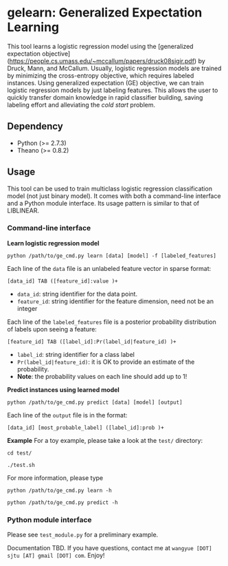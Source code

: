 # gelearn: Generalized Expectation Learning

This tool learns a logistic regression model using the [generalized expectation objective] (https://people.cs.umass.edu/~mccallum/papers/druck08sigir.pdf) by Druck, Mann, and McCallum. Usually, logistic regression models are trained by minimizing the cross-entropy objective, which requires labeled instances. Using generalized expectation (GE) objective, we can train logistic regression models by just labeling features. This allows the user to quickly transfer domain knowledge in rapid classifier building, saving labeling effort and alleviating the _cold start_ problem.


Dependency
----------
* Python (>= 2.7.3)
* Theano (>= 0.8.2)

Usage
-----
This tool can be used to train multiclass logistic regression classification model (not just binary model). It comes with both a command-line interface and a Python module interface. Its usage pattern is similar to that of LIBLINEAR.

### Command-line interface

__Learn logistic regression model__

`python /path/to/ge_cmd.py learn [data] [model] -f [labeled_features]`

Each line of the `data` file is an unlabeled feature vector in sparse format:

`[data_id] TAB ([feature_id]:value )+`

* `data_id`: string identifier for the data point.
* `feature_id`: string identifier for the feature dimension, need not be an integer

Each line of the `labeled_features` file is a posterior probability distribution of labels upon seeing a feature:

`[feature_id] TAB ([label_id]:Pr(label_id|feature_id) )+`

* `label_id`: string identifier for a class label
* `Pr(label_id|feature_id)`: it is OK to provide an estimate of the probability.
* __Note__: the probability values on each line should add up to 1!

__Predict instances using learned model__

`python /path/to/ge_cmd.py predict [data] [model] [output]`

Each line of the `output` file is in the format:

`[data_id] [most_probable_label] ([label_id]:prob )+`

__Example__
For a toy example, please take a look at the `test/` directory:

`cd test/`

`./test.sh`

For more information, please type

`python /path/to/ge_cmd.py learn -h`

`python /path/to/ge_cmd.py predict -h`


### Python module interface
Please see `test_module.py` for a preliminary example. 

Documentation TBD. If you have questions, contact me at `wangyue [DOT] sjtu [AT] gmail [DOT] com`. Enjoy!
